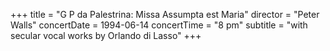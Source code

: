 +++
title = "G P da Palestrina: Missa Assumpta est Maria"
director = "Peter Walls"
concertDate = 1994-06-14
concertTime = "8 pm"
subtitle = "with secular vocal works by Orlando di Lasso"
+++


